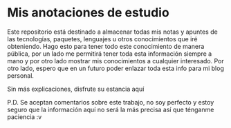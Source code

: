 # Mis anotaciones de estudio
Este repositorio está destinado a almacenar todas mis notas y apuntes de las tecnologías, paquetes, lenguajes u otros conocimientos que iré obteniendo.
Hago esto para tener todo este conocimiento de manera pública, por un lado me permitirá tener toda esta información siempre a mano y por otro lado mostrar mis conocimientos a cualquier interesado.
Por otro lado, espero que en un futuro poder enlazar toda esta info para  mi blog personal.

Sin más explicaciones, disfrute su estancia aquí

P.D. 
Se aceptan comentarios sobre este trabajo, no soy perfecto y estoy seguro que la información aquí no será la más precisa así que ténganme paciencia :v
